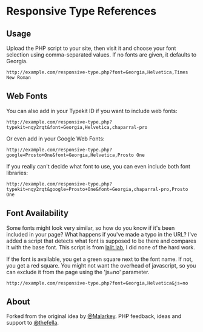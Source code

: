 # Responsive Type References

## Usage

Upload the PHP script to your site, then visit it and choose your font selection using comma-separated values. If no fonts are given, it defaults to Georgia.

    http://example.com/responsive-type.php?font=Georgia,Helvetica,Times New Roman


## Web Fonts
    
You can also add in your Typekit ID if you want to include web fonts:

    http://example.com/responsive-type.php?typekit=nqy2rqt&font=Georgia,Helvetica,chaparral-pro

Or even add in your Google Web Fonts:

    http://example.com/responsive-type.php?google=Prosto+One&font=Georgia,Helvetica,Prosto One
    
If you really can't decide what font to use, you can even include both font libraries:

	http://example.com/responsive-type.php?typekit=nqy2rqt&google=Prosto+One&font=Georgia,chaparral-pro,Prosto One
	
## Font Availability

Some fonts might look very similar, so how do you know if it's been included in your page? What happens if you've made a typo in the URL? I've added a script that detects what font is supposed to be there and compares it with the base font. This script is from [lalit.lab](http://www.lalit.org/lab/javascript-css-font-detect/), I did none of the hard work. 

If the font is available, you get a green square next to the font name. If not, you get a red square. You might not want the overhead of javascript, so you can exclude it from the page using the 'js=no' parameter.

	http://example.com/responsive-type.php?font=Georgia,Helvetica&js=no


## About

Forked from the original idea by [@Malarkey](http://twitter.com/Malarkey). PHP feedback, ideas and support to [@thefella](http://twitter.com/thefella).
